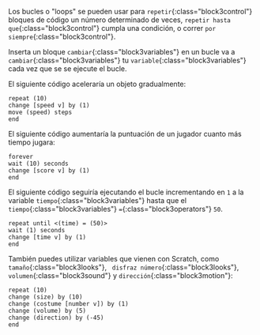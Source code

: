 Los bucles o "loops" se pueden usar para `repetir`{:class="block3control"} bloques de código un número determinado de veces, `repetir hasta que`{:class="block3control"} cumpla una condición, o correr `por siempre`{:class="block3control"}.

Inserta un bloque `cambiar`{:class="block3variables"} en un bucle va a `cambiar`{:class="block3variables"} tu `variable`{:class="block3variables"} cada vez que se se ejecute el bucle.

El siguiente código aceleraría un objeto gradualmente:

```blocks3
repeat (10)
change [speed v] by (1)
move (speed) steps
end
```

El siguiente código aumentaría la puntuación de un jugador cuanto más tiempo jugara:

```blocks3
forever
wait (10) seconds
change [score v] by (1)
end
```

El siguiente código seguiría ejecutando el bucle incrementando en `1` a la variable `tiempo`{:class="block3variables"} hasta que el `tiempo`{:class="block3variables"} `=`{:class="block3operators"} `50`.

```blocks3
repeat until <(time) = (50)>
wait (1) seconds
change [time v] by (1)
end
```

También puedes utilizar variables que vienen con Scratch, como `tamaño`{:class="block3looks"}, ` disfraz número`{:class="block3looks"}, `volumen`{:class="block3sound"} y `dirección`{:class="block3motion"}:

```blocks3
repeat (10)
change (size) by (10)
change (costume [number v]) by (1)
change (volume) by (5)
change (direction) by (-45)
end
```  


